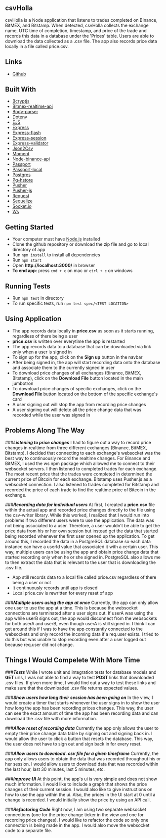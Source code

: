 ## csvHolla

csvHolla is a Node application that listens to trades completed on Binance, BitMEX, and Bitstamp. When detected, csvHolla collects the exchange name, UTC time of completion, timestamp, and price of the trade and records this data in a database under the 'Prices' table. Users are able to download the data collected as a .csv file. The app also records price data locally in a file called price.csv.

## Links

* [Github](https://github.com/brandonkimmmm/bitholla)

## Built With

* [Bcryptjs](https://www.npmjs.com/package/bcryptjs)
* [Bitmex-realtime-api](https://www.npmjs.com/package/bitmex-realtime-api)
* [Body-parser](https://www.npmjs.com/package/body-parser)
* [Dotenv](https://www.npmjs.com/package/dotenv)
* [EJS](https://www.npmjs.com/package/ejs)
* [Express](https://www.npmjs.com/package/express)
* [Express-flash](https://www.npmjs.com/package/express-flash)
* [Express-session](https://www.npmjs.com/package/express-session)
* [Express-validator](https://www.npmjs.com/package/express-validator)
* [Json2Csv](https://www.npmjs.com/package/json2csv)
* [Moment](https://www.npmjs.com/package/moment)
* [Node-binance-api](https://www.npmjs.com/package/node-binance-api)
* [Passport](https://www.npmjs.com/package/passport)
* [Passport-local](https://www.npmjs.com/package/passport-local)
* [Postgres](https://www.npmjs.com/package/pg)
* [Pg-hstore](https://www.npmjs.com/package/pg-hstore)
* [Pusher](https://www.npmjs.com/package/pusher)
* [Pusher-js](https://www.npmjs.com/package/pusher-js)
* [Request](https://www.npmjs.com/package/request)
* [Sequelize](https://www.npmjs.com/package/sequelize)
* [Socket.io](https://www.npmjs.com/package/socket.io)
* [Ws](https://www.npmjs.com/package/ws)

## Getting Started

* Your computer must have [Node.js](https://nodejs.org/en/download/) installed
* Clone the github repository or download the zip file and go to local directory of app
* Run `npm install` to install all dependencies
* Run `npm start`
* Open **http://localhost:3000/** in browser
* **To end app**: press `cmd + c` on mac or `ctrl + c` on windows

## Running Tests

* Run `npm test` in directory
* To run specific tests, run `npm test spec/<TEST LOCATION>`

## Using Application

* The app records data locally in **price.csv** as soon as it starts running, regardless of there being a user
* **price.csv** is written over everytime the app is restarted
* The app records data to a database that can be downloaded via link only when a user is signed in
* To sign up for the app, click on the **Sign up** button in the navbar
* After being signed in, the app will start recording data onto the database and associate them to the currently signed in user
* To download price changes of all exchanges (Binance, BitMEX, Bitstamp), click on the **Download File** button located in the main jumbotron
* To download price changes of specific exchanges, click on the **Download File** button located on the bottom of the specific exchange's card
* A user signing out will stop the app from recording price changes
* A user signing out will delete all the price change data that was recorded while the user was signed in

## Problems Along The Way

###___Listening to price changes___
I had to figure out a way to record price changes in realtime from three different exchanges (Binance, BitMEX, Bitstamp). I decided that connecting to each exchange's websocket was the best way to continuously record the realtime changes. For Binance and BitMEX, I used the ws npm package which allowed me to connect to their websocket servers. I then listened to completed trades for each exchange. The most recent price that the trades were completed in determined the current price of Bitcoin for each exchange. Bitstamp uses Pusher.js as a websocket connection. I also listened to trades completed for Bitstamp and recorded the price of each trade to find the realtime price of Bitcoin in the exchange.

###___Recording data for individual users___
At first, I created a **price.csv** file within the actual app and recorded price changes directly to the file using the csv-writer library. While this worked, I realized that I would run into problems if two different users were to use the application. The data was not being associated to a user. Therefore, a user wouldn't be able to get the price data from his or her own session but instead get the data that started being recorded whenever the first user opened up the application. To get around this, I recorded the data in a PostgreSQL database so each data instance can have a userId value that associated it with a certain user. This way, multiple users can be using the app and obtain price change data that started recording only when he or she signed in. PostgreSQL also allows me to then extract the data that is relevant to the user that is downloading the .csv file. 

* App still records data to a local file called price.csv regardless of there being a user or not
* It continuously records until app is closed
* Local price.csv is rewritten for every reset of app

###___Multiple users using the app at once___
Currently, the app can only allow one user to use the app at a time. This is because the websocket connections are terminated after a user signs out. If userA was using the app while userB signs out, the app would disconnect from the websockets for both userA and userB, even though userA is still signed in. I think I can get around this if I was to have the app constantly connected to the websockets and only record the incoming data if a req.user exists. I tried to do this but was unable to stop recording even after a user logged out because req.user did not change.

## Things I Would Compelete With More Time

###___Tests___
While I wrote unit and integration tests for database models and **GET** urls, I was not able to find a way to test **POST** links that downloaded .csv files. If given more time, I would find out a way to test these links and make sure that the downloaded .csv file returns expected values. 

###___Show users how long their session has been going on___
In the view, I would create a timer that starts whenever the user signs in to show the user how long the app has been recording prices changes. This way, the user can see the exact amount of time the app has been recording data and can download the .csv file with more information.

###___Allow reset of recording data___
Currently the app only allows the user to empty their price change data table by signing out and signing back in. I would allow the user to click a button that resets the database. This way, the user does not have to sign out and sign back in for every reset.

###___Allow users to download .csv file for a given timeframe___
Currently, the app only allows users to obtain the data that was recorded throughout his or her session. I would allow users to download data that was recorded within the last hour, last 30 minutes, last 5 minutes, etc.

###___Improve UI___
At this point, the app's ui is very simple and does not show much information. I would like to include a graph that shows the price changes of their current session. I would also like to give instructions on how to use the app within the ui. Also, the prices in the UI start at 0 until a change is recorded. I would initially show the price by using an API call. 

###___Refactoring Code___
Right now, I am using two separate websocket connections (one for the price change ticker in the view and one for recording price changes). I would like to refactor the code so only one connection is being made in the app. I would also move the websocket code to a separate file. 